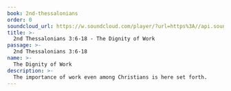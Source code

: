```yaml
---
book: 2nd-thessalonians
order: 0
soundcloud_url: https://w.soundcloud.com/player/?url=https%3A//api.soundcloud.com/tracks/
title: >-
  2nd Thessalonians 3:6-18 - The Dignity of Work
passage: >-
  2nd Thessalonians 3:6-18
name: >-
  The Dignity of Work
description: >-
  The importance of work even among Christians is here set forth.
---
```


